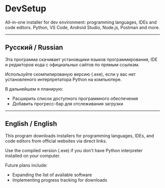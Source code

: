 # DevSetup 

All-in-one installer for dev environment: programming languages, IDEs and code editors. Python, VS Code, Android Studio, Node.js, Postman and more.

---

## Русский / Russian

Эта программа скачивает установщики языков программирования, IDE и редакторов кода с официальных сайтов по прямым ссылкам.

Используйте скомпилированую версию (.exe), если у вас нет установленого интерпретатора Python на компьютере.

В дальнейшем я планирую:
- Расширить список доступного программного обеспечения
- Добавить прогресс-бар для отслеживания загрузки

---

## English / English

This program downloads installers for programming languages, IDEs, and code editors from official websites via direct links.

Use the compiled version (.exe) if you don't have Python interpreter installed on your computer.

Future plans include:
- Expanding the list of available software
- Implementing progress tracking for downloads
